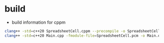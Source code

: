 # build 

- build information for cppm

```sh
clang++ -std=c++20 SpreadsheetCell.cppm --precompile -o SpreadsheetCell.pcm
clang++ -std=c++20 Main.cpp -fmodule-file=SpreadsheetCell.pcm -o Main.out
```